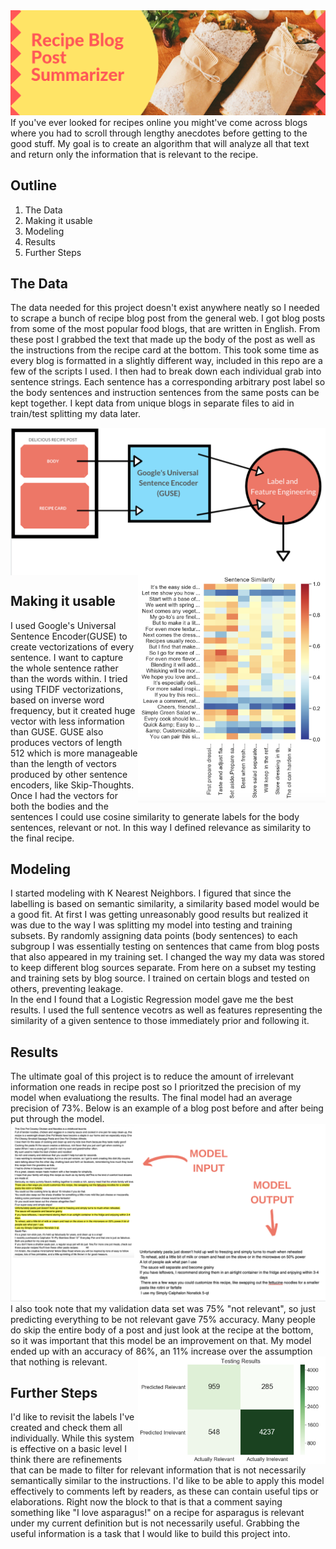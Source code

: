 <img src='img/header.png'>
If you've ever looked for recipes online you might've come across blogs where you had to scroll through lengthy anecdotes before getting to the good stuff. My goal is to create an algorithm that will analyze all that text and return only the information that is relevant to the recipe. 

## Outline
1. The Data
2. Making it usable
3. Modeling
4. Results
5. Further Steps

## The Data
The data needed for this project doesn't exist anywhere neatly so I needed to scrape a bunch of recipe blog post from the general web. I got blog posts from some of the most popular food blogs, that are written in English. From these post I grabbed the text that made up the body of the post as well as the instructions from the recipe card at the bottom. This took some time as every blog is formatted in a slightly different way, included in this repo are a few of the scripts I used. I then had to break down each individual grab into sentence strings. Each sentence has a corresponding arbitrary post label so the body sentences and instruction sentences from the same posts can be kept together. I kept data from unique blogs in separate files to aid in train/test splitting my data later.


<img align="center" src="img/data_pipeline.png" width="600">

<img align="right" src="img/heatmap.png" width="300">

## Making it usable
I used Google's Universal Sentence Encoder(GUSE) to create vectorizations of every sentence. I want to capture the whole sentence rather than the words within. I tried using TFIDF vectorizations, based on inverse word frequency, but it created huge vector with less information than GUSE. GUSE also produces vectors of length 512 which is more manageable than the length of vectors produced by other sentence encoders, like Skip-Thoughts. 
<br/>
Once I had the vectors for both the bodies and the sentences I could use cosine similarity to generate labels for the body sentences, relevant or not. In this way I defined relevance as similarity to the final recipe.


## Modeling
  I started modeling with K Nearest Neighbors. I figured that since the labelling is based on semantic similarity, a similarity based model would be a good fit. At first I was getting unreasonably good results but realized it was due to the way I was splitting my model into testing and training subsets. By randomly assigning data points (body sentences) to each subgroup I was essentially testing on sentences that came from blog posts that also appeared in my training set. I changed the way my data was stored to keep different blog sources separate. From here on a subset my testing and training sets by blog source. I trained on certain blogs and tested on others, preventing leakage. 
<br/>
  In the end I found that a Logistic Regression model gave me the best results. I used the full sentence vecotrs as well as features representing the similarity of a given sentence to those immediately prior and following it. 


## Results
The ultimate goal of this project is to reduce the amount of irrelevant information one reads in recipe post so I prioritzed the precision of my model when evaluationg the results. The final model had an average precision of 73%. Below is an example of a blog post before and after being put through the model.
<img src='img/example.png'>
I also took note that my validation data set was 75% "not relevant", so just predicting everything to be not relevant gave 75% accuracy. Many people do skip the entire body of a post and just look at the recipe at the bottom, so it was important that this model be an improvement on that. My model ended up with an accuracy of 86%, an 11% increase over the assumption that nothing is relevant. 
<img align='right' src='img/conf_mat.png' width='300'>


## Further Steps
I'd like to revisit the labels I've created and check them all individually. While this system is effective on a basic level I think there are refinements that can be made to filter for relevant information that is not necessarily semantically similar to the instructions. I'd like to be able to apply this model effectively to comments left by readers, as these can contain useful tips or elaborations. Right now the block to that is that a comment saying something like "I love asparagus!" on a recipe for asparagus is relevant under my current definition but is not necessarily useful. Grabbing the useful information is a task that I would like to build this project into.
